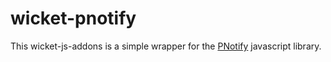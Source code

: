 wicket-pnotify
====================

This wicket-js-addons is a simple wrapper for the [PNotify](http://sciactive.com/pnotify/) javascript library.

